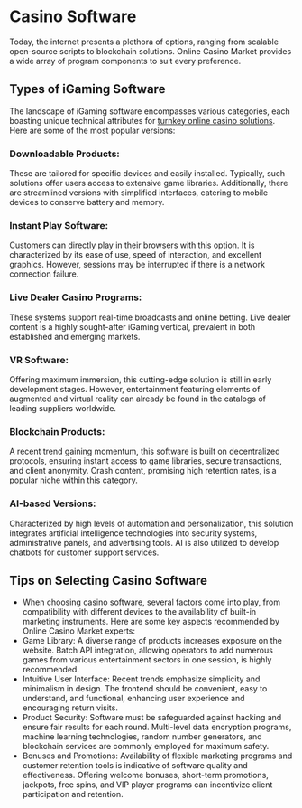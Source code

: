# Casino Software
Today, the internet presents a plethora of options, ranging from scalable open-source scripts to blockchain solutions. Online Casino Market provides a wide array of program components to suit every preference.

## Types of iGaming Software

The landscape of iGaming software encompasses various categories, each boasting unique technical attributes for <a href="https://onlinecasinomarket.org/en">turnkey online casino solutions</a>. Here are some of the most popular versions:

### Downloadable Products:
These are tailored for specific devices and easily installed. Typically, such solutions offer users access to extensive game libraries. Additionally, there are streamlined versions with simplified interfaces, catering to mobile devices to conserve battery and memory.

### Instant Play Software:
Customers can directly play in their browsers with this option. It is characterized by its ease of use, speed of interaction, and excellent graphics. However, sessions may be interrupted if there is a network connection failure.

### Live Dealer Casino Programs:
These systems support real-time broadcasts and online betting. Live dealer content is a highly sought-after iGaming vertical, prevalent in both established and emerging markets.

### VR Software:
Offering maximum immersion, this cutting-edge solution is still in early development stages. However, entertainment featuring elements of augmented and virtual reality can already be found in the catalogs of leading suppliers worldwide.

### Blockchain Products:
A recent trend gaining momentum, this software is built on decentralized protocols, ensuring instant access to game libraries, secure transactions, and client anonymity. Crash content, promising high retention rates, is a popular niche within this category.

### AI-based Versions:
Characterized by high levels of automation and personalization, this solution integrates artificial intelligence technologies into security systems, administrative panels, and advertising tools. AI is also utilized to develop chatbots for customer support services.

## Tips on Selecting Casino Software

- When choosing casino software, several factors come into play, from compatibility with different devices to the availability of built-in marketing instruments. Here are some key aspects recommended by Online Casino Market experts:
- Game Library: A diverse range of products increases exposure on the website. Batch API integration, allowing operators to add numerous games from various entertainment sectors in one session, is highly recommended.
- Intuitive User Interface: Recent trends emphasize simplicity and minimalism in design. The frontend should be convenient, easy to understand, and functional, enhancing user experience and encouraging return visits.
- Product Security: Software must be safeguarded against hacking and ensure fair results for each round. Multi-level data encryption programs, machine learning technologies, random number generators, and blockchain services are commonly employed for maximum safety.
- Bonuses and Promotions: Availability of flexible marketing programs and customer retention tools is indicative of software quality and effectiveness. Offering welcome bonuses, short-term promotions, jackpots, free spins, and VIP player programs can incentivize client participation and retention.
